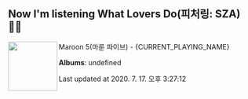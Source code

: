 ## Now I'm listening What Lovers Do(피처링: SZA) 🎵🎵

[<img align="left" width="100" src="https://i.ytimg.com/vi/5Wiio4KoGe8/sddefault.jpg?sqp=-oaymwEWCJADEOEBIAQqCghqEJQEGHgg6AJIWg&rs">](https://music.youtube.com/channel/UCdFe4KkWwZ_twpo-UECR-Nw)

Maroon 5(마룬 파이브) - {CURRENT_PLAYING_NAME}

**Albums**: undefined

Last updated at 2020. 7. 17. 오후 3:27:12
